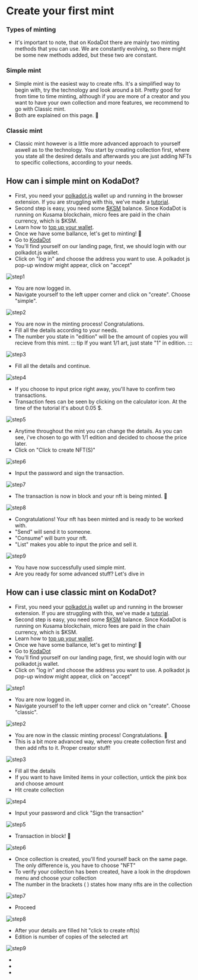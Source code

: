 # Create your first mint
### Types of minting
- It's important to note, that on KodaDot there are mainly two minting methods that you can use. We are constantly evolving, so there might be some new methods added, but these two are constant.

### Simple mint
- Simple mint is the easiest way to create nfts. It's a simplified way to begin with, try the technology and look around a bit. Pretty good for from time to time minting, although if you are more of a creator and you want to have your own collection and more features, we recommend to go with Classic mint.
- Both are explained on this page. :muscle:
### Classic mint
- Classic mint however is a little more advanced approach to yourself aswell as to the technology. You start by creating collection first, where you state all the desired details and afterwards you are just adding NFTs to specific collections, according to your needs.

## How can i simple mint on KodaDot?
- First, you need your [polkadot.js](https://polkadot.js.org/extension/) wallet up and running in the browser extension. If you are struggling with this, we've made a [tutorial](how_to_create_wallet.md).
- Second step is easy, you need some [$KSM](https://www.coingecko.com/en/coins/kusama) balance. Since KodaDot is running on Kusama blockchain, micro fees are paid in the chain currency, which is $KSM. 
- Learn how to [top up your wallet](how_to_top_up_wallet.md).
- Once we have some ballance, let's get to minting! :tada: 
- Go to [KodaDot](https://kodadot.xyz/)
- You'll find yourself on our landing page, first, we should login with our polkadot.js wallet.
- Click on "log in" and choose the address you want to use. A polkadot js pop-up window might appear, click on "accept"

![step1](./assets/simple_mint_tut/step1_login.png)

- You are now logged in.
- Navigate yourself to the left upper corner and click on "create". Choose "simple".

![step2](./assets/simple_mint_tut/step2_simple.png)

- You are now in the minting process! Congratulations.
- Fill all the details according to your needs.
- The number you state in "edition" will be the amount of copies you will recieve from this mint.
::: tip
If you want 1/1 art, just state "1" in edition.
:::

![step3](./assets/simple_mint_tut/step3_mint.png)

- Fill all the details and continue.

![step4](./assets/simple_mint_tut/step4_mint_filled.png)

- If you choose to input price right away, you'll have to confirm two transactions.
- Transaction fees can be seen by clicking on the calculator icon. At the time of the tutorial it's about 0.05 $.

![step5](./assets/simple_mint_tut/step5_mint_filled_options.png)

- Anytime throughout the mint you can change the details. As you can see, i've chosen to go with 1/1 edition and decided to choose the price later.
- Click on "Click to create NFT(S)"

![step6](./assets/simple_mint_tut/step6_confirm.png)

- Input the password and sign the transaction.

![step7](./assets/simple_mint_tut/step7_sign.png)

- The transaction is now in block and your nft is being minted. :tada:

![step8](./assets/simple_mint_tut/step8_23.png)

- Congratulations! Your nft has been minted and is ready to be worked with.
- "Send" will send it to someone.
- "Consume" will burn your nft.
- "List" makes you able to input the price and sell it.


![step9](./assets/simple_mint_tut/step9_cg.png)

- You have now successfully used simple mint.
- Are you ready for some advanced stuff? Let's dive in

## How can i use classic mint on KodaDot?

- First, you need your [polkadot.js](https://polkadot.js.org/extension/) wallet up and running in the browser extension. If you are struggling with this, we've made a [tutorial](how_to_create_wallet.md).
- Second step is easy, you need some [$KSM](https://www.coingecko.com/en/coins/kusama) balance. Since KodaDot is running on Kusama blockchain, micro fees are paid in the chain currency, which is $KSM. 
- Learn how to [top up your wallet](how_to_top_up_wallet.md).
- Once we have some ballance, let's get to minting! :tada: 
- Go to [KodaDot](https://kodadot.xyz/)
- You'll find yourself on our landing page, first, we should login with our polkadot.js wallet.
- Click on "log in" and choose the address you want to use. A polkadot js pop-up window might appear, click on "accept"

![step1](./assets/classic_mint_tut/step1_login.png)

- You are now logged in.
- Navigate yourself to the left upper corner and click on "create". Choose "classic".


![step2](./assets/classic_mint_tut/step2_classic.png)

- You are now in the classic minting process! Congratulations. :tada:
- This is a bit more advanced way, where you create collection first and then add nfts to it. Proper creator stuff!

![step3](./assets/classic_mint_tut/step3_collection.png)

- Fill all the details
- If you want to have limited items in your collection, untick the pink box and choose amount
- Hit create collection

![step4](./assets/classic_mint_tut/step4_filled.png)

- Input your password and click "Sign the transaction"

![step5](./assets/classic_mint_tut/step5_sign.png)

- Transaction in block! :muscle:

![step6](./assets/classic_mint_tut/step6_loading.png)

- Once collection is created, you'll find yourself back on the same page. The only difference is, you have to choose "NFT"
- To verify your collection has been created, have a look in the dropdown menu and choose your collection
- The number in the brackets (  ) states how many nfts are in the collection 

![step7](./assets/classic_mint_tut/step7_verify.png)

- Proceed

![step8](./assets/classic_mint_tut/step8_fill.png)

- After your details are filled hit "click to create nft(s)
- Edition is number of copies of the selected art

![step9](./assets/classic_mint_tut/step9_filled.png)

- 


- 



- 




